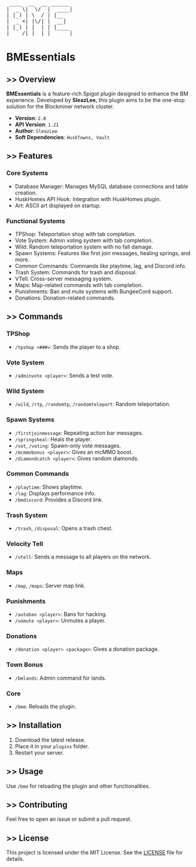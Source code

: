 <pre>
 ____  __  __ ______
|  _ \|  \/  |  ____|
| |_) | \  / | |__
|  _ <| |\/| |  __|
| |_) | |  | | |____
|____/|_|  |_|______|
</pre>

# **BMEssentials**

## >> Overview
**BMEssentials** is a feature-rich Spigot plugin designed to enhance the BM experience. Developed by **SleazLee**, this plugin aims to be the one-stop solution for the Blockminer network cluster.

- **Version**: `2.0`  
- **API Version**: `1.21`  
- **Author**: `SleazLee`  
- **Soft Dependencies**: `HuskTowns, Vault`

## >> Features
### Core Systems
- Database Manager: Manages MySQL database connections and table creation.
- HuskHomes API Hook: Integration with HuskHomes plugin.
- Art: ASCII art displayed on startup.

### Functional Systems
- TPShop: Teleportation shop with tab completion.
- Vote System: Admin voting system with tab completion.
- Wild: Random teleportation system with no fall damage.
- Spawn Systems: Features like first join messages, healing springs, and more.
- Common Commands: Commands like playtime, lag, and Discord info.
- Trash System: Commands for trash and disposal.
- VTell: Cross-server messaging system.
- Maps: Map-related commands with tab completion.
- Punishments: Ban and mute systems with BungeeCord support.
- Donations: Donation-related commands.

## >> Commands
### TPShop
- `/tpshop <###>`: Sends the player to a shop.

### Vote System
- `/adminvote <player>`: Sends a test vote.

### Wild System
- `/wild`, `/rtp`, `/randomtp`, `/randomteleport`: Random teleportation.

### Spawn Systems
- `/firstjoinmessage`: Repeating action bar messages.
- `/springsheal`: Heals the player.
- `/vot`, `/voting`: Spawn-only vote messages.
- `/mcmmobonus <player>`: Gives an mcMMO boost.
- `/diamondcatch <player>`: Gives random diamonds.

### Common Commands
- `/playtime`: Shows playtime.
- `/lag`: Displays performance info.
- `/bmdiscord`: Provides a Discord link.

### Trash System
- `/trash`, `/disposal`: Opens a trash chest.

### Velocity Tell
- `/vtell`: Sends a message to all players on the network.

### Maps
- `/map`, `/maps`: Server map link.

### Punishments
- `/autoban <player>`: Bans for hacking.
- `/unmute <player>`: Unmutes a player.

### Donations
- `/donation <player> <package>`: Gives a donation package.

### Town Bonus
- `/bmlands`: Admin command for lands.

### Core
- `/bme`: Reloads the plugin.

## >> Installation
1. Download the latest release.
2. Place it in your `plugins` folder.
3. Restart your server.

## >> Usage
Use `/bme` for reloading the plugin and other functionalities.

## >> Contributing
Feel free to open an issue or submit a pull request.

## >> License
This project is licensed under the MIT License. See the [LICENSE](LICENSE) file for details.
